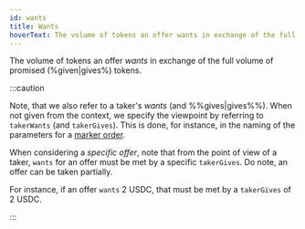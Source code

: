 ```yaml
---
id: wants
title: Wants
hoverText: The volume of tokens an offer wants in exchange of the full volume of promised (given) tokens.
---
```


The volume of tokens an offer _wants_ in exchange of the full volume of promised (%given|gives%) tokens.

:::caution

Note, that we also refer to a taker's *wants* (and %%gives|gives%%). When not given from the context, we specify the viewpoint by referring to `takerWants` (and `takerGives`). This is done, for instance, in the naming of the parameters for a [marker order](../contracts/technical-references/taking-and-making-offers/taker-order/README.md#market-order).

When considering a *specific offer*, note that from the point of view of a taker, `wants` for an offer must be met by a specific `takerGives`. Do note, an offer can be taken partially.

For instance, if an offer `wants` 2 USDC, that must be met by a `takerGives` of 2 USDC.

:::
